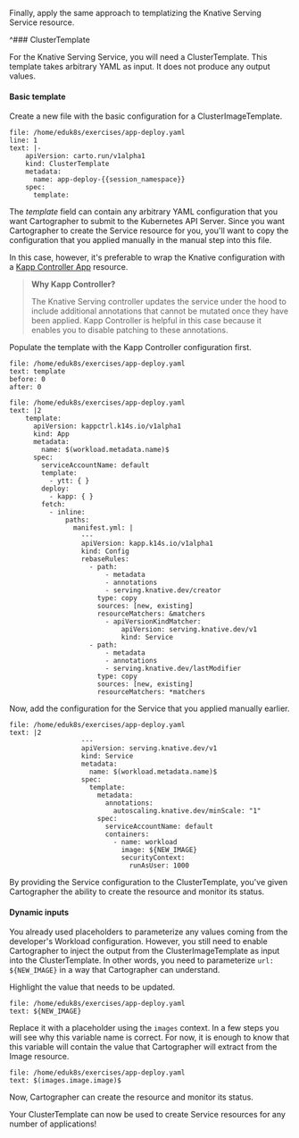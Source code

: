 Finally, apply the same approach to templatizing the Knative Serving Service resource.

^### ClusterTemplate

For the Knative Serving Service, you will need a ClusterTemplate. This template takes arbitrary YAML as input. It does not produce any output values.

#### Basic template

Create a new file with the basic configuration for a ClusterImageTemplate.

```editor:insert-lines-before-line
file: /home/eduk8s/exercises/app-deploy.yaml
line: 1
text: |-
    apiVersion: carto.run/v1alpha1
    kind: ClusterTemplate
    metadata:
      name: app-deploy-{{session_namespace}}
    spec:
      template:
```

The _template_ field can contain any arbitrary YAML configuration that you want Cartographer to submit to the Kubernetes API Server.
Since you want Cartographer to create the Service resource for you, you'll want to copy the configuration that you applied manually in the manual step into this file.

In this case, however, it's preferable to wrap the Knative configuration with a [Kapp Controller App](https://carvel.dev/kapp-controller/docs/v0.38.0/app-overview) resource.

> **Why Kapp Controller?**
>
> The Knative Serving controller updates the service under the hood to include additional annotations that cannot be mutated once they have been applied.
> Kapp Controller is helpful in this case because it enables you to disable patching to these annotations.

Populate the template with the Kapp Controller configuration first.
```editor:select-matching-text
file: /home/eduk8s/exercises/app-deploy.yaml
text: template
before: 0
after: 0
```

```editor:replace-text-selection
file: /home/eduk8s/exercises/app-deploy.yaml
text: |2
    template:
      apiVersion: kappctrl.k14s.io/v1alpha1
      kind: App
      metadata:
        name: $(workload.metadata.name)$
      spec:
        serviceAccountName: default
        template:
          - ytt: { }
        deploy:
          - kapp: { }
        fetch:
          - inline:
              paths:
                manifest.yml: |
                  ---
                  apiVersion: kapp.k14s.io/v1alpha1
                  kind: Config
                  rebaseRules:
                    - path:
                        - metadata
                        - annotations
                        - serving.knative.dev/creator
                      type: copy
                      sources: [new, existing]
                      resourceMatchers: &matchers
                        - apiVersionKindMatcher:
                            apiVersion: serving.knative.dev/v1
                            kind: Service
                    - path:
                        - metadata
                        - annotations
                        - serving.knative.dev/lastModifier
                      type: copy
                      sources: [new, existing]
                      resourceMatchers: *matchers
```

Now, add the configuration for the Service that you applied manually earlier.

```editor:append-lines-to-file
file: /home/eduk8s/exercises/app-deploy.yaml
text: |2
                  ---
                  apiVersion: serving.knative.dev/v1
                  kind: Service
                  metadata:
                    name: $(workload.metadata.name)$
                  spec:
                    template:
                      metadata:
                        annotations:
                          autoscaling.knative.dev/minScale: "1"
                      spec:
                        serviceAccountName: default
                        containers:
                          - name: workload
                            image: ${NEW_IMAGE}
                            securityContext:
                              runAsUser: 1000
```

By providing the Service configuration to the ClusterTemplate, you've given Cartographer the ability to create the resource and monitor its status.

#### Dynamic inputs

You already used placeholders to parameterize any values coming from the developer's Workload configuration.
However, you still need to enable Cartographer to inject the output from the ClusterImageTemplate as input into the ClusterTemplate.
In other words, you need to parameterize `url: ${NEW_IMAGE}` in a way that Cartographer can understand.

Highlight the value that needs to be updated.
```editor:select-matching-text
file: /home/eduk8s/exercises/app-deploy.yaml
text: ${NEW_IMAGE}
```

Replace it with a placeholder using the `images` context.
In a few steps you will see why this variable name is correct.
For now, it is enough to know that this variable will contain the value that Cartographer will extract from the Image resource.
```editor:replace-text-selection
file: /home/eduk8s/exercises/app-deploy.yaml
text: $(images.image.image)$
```

Now, Cartographer can create the resource and monitor its status.

Your ClusterTemplate can now be used to create Service resources for any number of applications!
